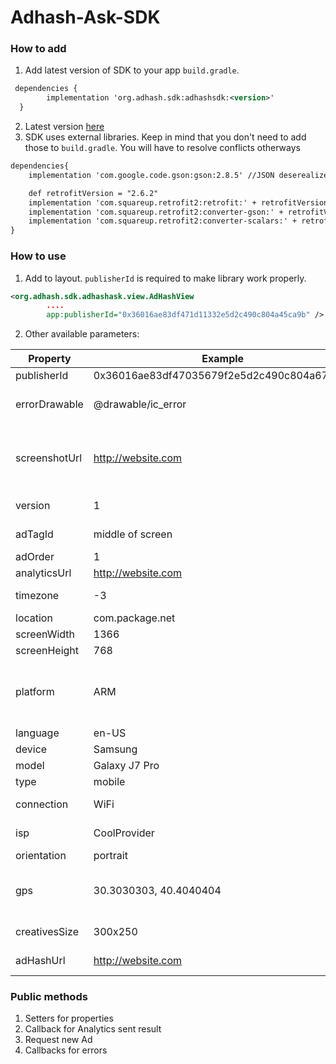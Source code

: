 # Adhash-Ask-SDK

### How to add

1. Add latest version of SDK to your app `build.gradle`. 

```xml
 dependencies {
        implementation 'org.adhash.sdk:adhashsdk:<version>'
  }
```

2. Latest version [here](https://github.com/RuslanNelipa/Adhash-Ask-SDK/releases "Releases")
3. SDK uses external libraries. Keep in mind that you don't need to add those to `build.gradle`. You will have to resolve conflicts otherways

```xml
dependencies{
    implementation 'com.google.code.gson:gson:2.8.5' //JSON deserealizer

    def retrofitVersion = "2.6.2"
    implementation 'com.squareup.retrofit2:retrofit:' + retrofitVersion //API calls
    implementation 'com.squareup.retrofit2:converter-gson:' + retrofitVersion
    implementation 'com.squareup.retrofit2:converter-scalars:' + retrofitVersion
}
```

### How to use
1) Add to layout. `publisherId` is required to make library work properly.
```xml
<org.adhash.sdk.adhashask.view.AdHashView
        ....
        app:publisherId="0x36016ae83df471d11332e5d2c490c804a45ca9b" />
```
2) Other available parameters:

| Property  | Example | Explanation  |
| ------------ | ------------ | ------------ |
|publisherId | 0x36016ae83df47035679f2e5d2c490c804a67ca9b | Publisher ID |
|errorDrawable | @drawable/ic_error | Image resource that will be placed if any error occured during ad loading  |
|screenshotUrl | http://website.com | URL to chish user will redirected when screenshot taken. This works only if READ_EXTERNAL_STORAGE prmission is given |
|version | 1 | Version of SKD usage. Set by user |
|adTagId | middle of screen | Text form. Identifier for location of Ad on screen |
|adOrder | 1 | Order of the Ad on screen |
|analyticsUrl | http://website.com |  |
|timezone | -3 | Timezone, stands for GMT+3:00 |
|location | com.package.net | unique application identifier |
|screenWidth | 1366 | Screen width |
|screenHeight | 768 | Screen height |
|platform | ARM | Device platform, something like 'ARM','iPad','iPhone','Linux aarch64','Linux armv7l','Linux i686',... |
|language | en-US | Locale settings |
|device | Samsung | Device brand name |
|model | Galaxy J7 Pro | Device model name |
|type | mobile | "mobile" or "tablet" |
|connection | WiFi | Connection type - WiFi, LTE, EDGE, HSDPA, etc. |
|isp | CoolProvider | Internet service provider / carrier ID |
|orientation | portrait | screen orientation |
|gps | 30.3030303, 40.4040404 | coordinates. SDK tries to fetch it automatically of LOCATION permission is granted |
|creativesSize | 300x250 | size in pixels of requested Ad |
|adHashUrl | http://website.com | URL which will be opened when user clicks on AH icon |

### Public methods
1. Setters for properties
2. Callback for Analytics sent result
3. Request new Ad
4. Callbacks for errors
